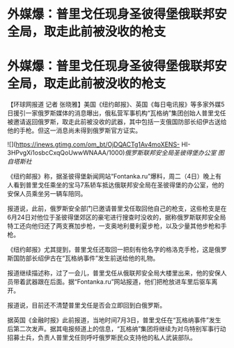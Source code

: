 # 外媒爆：普里戈任现身圣彼得堡俄联邦安全局，取走此前被没收的枪支

# 外媒爆：普里戈任现身圣彼得堡俄联邦安全局，取走此前被没收的枪支

【环球网报道 记者
张晓雅】美国《纽约邮报》、英国《每日电讯报》等多家外媒5日援引一家俄罗斯媒体的消息曝出，俄私营军事机构“瓦格纳”集团创始人普里戈任被邀请返回俄罗斯，取走此前被没收的武器，其中包括一支俄国防部长绍伊古送给他的手枪。但这一消息尚未得到俄罗斯官方证实。

![](https://inews.gtimg.com/om_bt/OjDQACTg1Av4moXENS-
HI-3HPvgXi1osbcCxqQoUwwWNAAA/1000)_俄罗斯联邦安全局圣彼得堡办公室 图自塔斯社_

《纽约邮报》称，据圣彼得堡新闻网站“Fontanka.ru”爆料，周二（4日）晚上有人看到普里戈任乘坐的宝马7系轿车抵达俄联邦安全局在圣彼得堡的办公室，他的安保人员乘坐另一辆车陪同。

报道说，此前，俄罗斯安全部门已邀请普里戈任取回他自己的枪支，这些枪支是在6月24日对他位于圣彼得堡郊区的豪宅进行搜查时没收的，据称俄罗斯联邦安全局特工还向他归还了两支赛加步枪，一支奥地利曼利夏步枪，以及少量其他步枪和手枪。

《纽约邮报》尤其提到，普里戈任还取回一把刻有他名字的格洛克手枪，这是俄罗斯国防部长绍伊古在“瓦格纳事件”发生前送给他的礼物。

报道继续描述称，过了一会儿，普里戈任从俄联邦安全局大楼里出来，他的安保人员带着武器跟在后面。据“Fontanka.ru”网站报道，他们把枪放进车里后驱车离开。

报道说，目前还不清楚普里戈任是否会立即回到白俄罗斯。

据英国《金融时报》此前报道，当地时间7月3日，普里戈任在“瓦格纳事件”发生后第二次发声。据其电报频道上的信息，“瓦格纳”集团将继续为对乌特别军事行动招募士兵，负责人普里戈任则呼吁俄罗斯民众支持他的私人武装部队。

